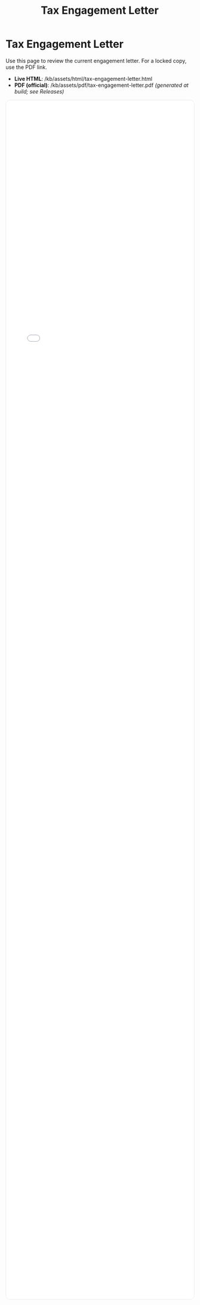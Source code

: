 ﻿---
title: "Tax Engagement Letter"
slug: "tax-engagement-letter"
summary: "The official QiAlly tax engagement terms."
tags: ["tax","compliance","policy"]
updated: "2025-09-15"
status: "published"
---

# Tax Engagement Letter

Use this page to review the current engagement letter. For a locked copy, use the PDF link.

- **Live HTML**: /kb/assets/html/tax-engagement-letter.html
- **PDF (official)**: /kb/assets/pdf/tax-engagement-letter.pdf *(generated at build; see Releases)*

<iframe src="/kb/assets/html/tax-engagement-letter.html" style="width:100%; height:80vh; border:1px solid #e5e7eb; border-radius:12px;"></iframe>
